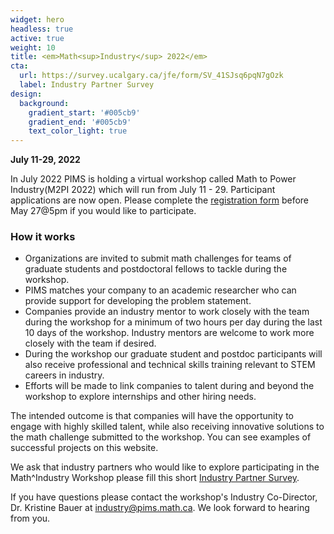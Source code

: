 ```yaml
---
widget: hero
headless: true
active: true
weight: 10
title: <em>Math<sup>Industry</sup> 2022</em>
cta:
  url: https://survey.ucalgary.ca/jfe/form/SV_41SJsq6pqN7gOzk
  label: Industry Partner Survey
design:
  background:
    gradient_start: '#005cb9'
    gradient_end: '#005cb9'
    text_color_light: true
---
```


**July 11-29, 2022**

In July 2022 PIMS is holding a virtual workshop called Math to Power
Industry(M2PI 2022) which will run from July 11 - 29. Participant applications
are now open. Please complete the [registration
form](https://survey.ucalgary.ca/jfe/form/SV_037g0Fw5r9qS3cy) before May 27@5pm if you
would like to participate.

### How it works
 
* Organizations are invited to submit math challenges for teams of graduate
  students and postdoctoral fellows to tackle during the workshop.
* PIMS matches your company to an academic researcher who can provide support
  for developing the problem statement.
* Companies provide an industry mentor to work closely with the team during the
  workshop for a minimum of two hours per day during the last 10 days of the
  workshop.  Industry mentors are welcome to work more closely with the team if
  desired.
* During the workshop our graduate student and postdoc participants will also
  receive professional and technical skills training relevant to STEM careers in
  industry.
* Efforts will be made to link companies to talent during and beyond the
  workshop to explore internships and other hiring needs.

The intended outcome is that companies will have the opportunity to engage with
highly skilled talent, while also receiving innovative solutions to the math
challenge submitted to the workshop. You can see examples of successful
projects on this website.

We ask that industry partners who would like to explore participating in the
Math^Industry Workshop please fill this short [Industry Partner
Survey](https://survey.ucalgary.ca/jfe/form/SV_41SJsq6pqN7gOzk).

 If you have questions please contact the workshop's Industry Co-Director, Dr.
Kristine Bauer at industry@pims.math.ca. We look forward to hearing from you.


